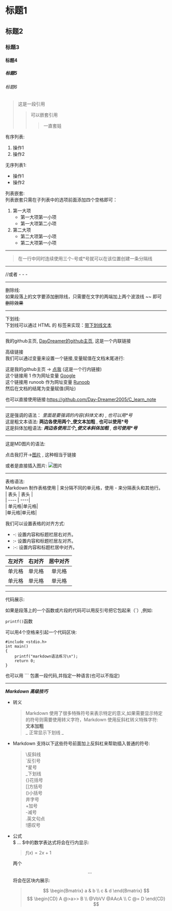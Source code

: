 # 标题1  

## 标题2  

### 标题3  

#### 标题4  

##### 标题5  

###### 标题6

> 这是一段引用  
>>可以嵌套引用  
>>>一直套娃
  
有序列表:  

1. 操作1
2. 操作2

无序列表1:

- 操作1
- 操作2  

列表嵌套:  
列表嵌套只需在子列表中的选项前面添加四个空格即可：

1. 第一大项  
    - 第一大项第一小项  
    - 第一大项第二小项
2. 第二大项  
    - 第二大项第一小项
    - 第二大项第一小项

---

>在一行中同时连续使用三个-号或*号就可以在该位置创建一条分隔线  
---
//或者 - - -  

---

删除线:  
如果段落上的文字要添加删除线，只需要在文字的两端加上两个波浪线 ~~ 即可  
~~删除效果~~  

---  

下划线:  
下划线可以通过 HTML 的  标签来实现：<u>带下划线文本</u>  

---

我的github主页, [DayDreamer的github主页](https://github.com/Day-Dreamer2005/C_learn_note "github"), 这是一个内联链接  

高级链接  
我们可以通过变量来设置一个链接,变量赋值在文档末尾进行:  

这是我的github主页 -> [点我][url] (这是一个行内链接)  
这个链接用 1 作为网址变量 [Google][1]  
这个链接用 runoob 作为网址变量 [Runoob][runoob]  
然后在文档的结尾为变量赋值(网址)  

[1]: http://www.google.com/
[runoob]: http://www.runoob.com/
[url]: https://github.com/Day-Dreamer2005/C_learn_note "github"

也可以直接使用链接:<https://github.com/Day-Dreamer2005/C_learn_note>

---

这是强调的语法： _里面是要强调的内容(斜体文本)_ , _也可以用*号_  
这是粗文本语法: __两边各使用两个_使文本加粗__ , __也可以使用*号__  
这是斜体加粗语法: ___两边各使用三个_使文本斜体加粗___ , ___也可使用*号___

---

这是MD图片的语法:  

点击我打开->[图片](https://uploadfile.bizhizu.cn/up/ab/a6/c1/aba6c13e15b47b613f2e47ce19032b72.jpg.source.jpg)  , 这种相当于链接  

或者是直接插入图片:
![图片](https://uploadfile.bizhizu.cn/up/ab/a6/c1/aba6c13e15b47b613f2e47ce19032b72.jpg.source.jpg)

---

表格语法:  
Markdown 制作表格使用 | 来分隔不同的单元格，使用 - 来分隔表头和其他行。  
| 表头 | 表头 |  
| ---- | ----|  
| 单元格|单元格|  
|单元格|单元格|  

我们可以设置表格的对齐方式:  

- -: 设置内容和标题栏居右对齐。  
- :- 设置内容和标题栏居左对齐。  
- :-: 设置内容和标题栏居中对齐。  

| 左对齐 | 右对齐 | 居中对齐 |  
| :-----| ----: | :----: |  
| 单元格 | 单元格 | 单元格 |  
| 单元格 | 单元格 | 单元格 |  

---

代码展示:  

如果是段落上的一个函数或片段的代码可以用反引号把它包起来（`）,例如:  

`printf()`函数  

可以用4个空格来引起一个代码区块:  

    #include <stdio.h>
    int main()
    {
        printf("markdown语法练习\n");
        return 0;
    }

也可以用 ``` 包裹一段代码,并指定一种语言(也可以不指定)  

---  

___Markdown 高级技巧___  

- 转义  

    >Markdown 使用了很多特殊符号来表示特定的意义,如果需要显示特定的符号则需要使用转义字符，Markdown 使用反斜杠转义特殊字符:  
    __文本加粗__  
    \_ 正常显示下划线 \_

- Markdown 支持以下这些符号前面加上反斜杠来帮助插入普通的符号:  

    >\反斜线  
    `反引号  
    *星号  
    _下划线  
    {}花括号  
    []方括号  
    ()小括号  
    井字号  
    +加号  
    -减号  
    .英文句点  
    !感叹号  

- 公式  
    $ ... $中的数学表达式将会在行内显示:  
    >$f(x) = 2x + 1$  

    两个$$ ... $$将会在区块内展示:
    >$$
    >\begin{Bmatrix}
    >   a & b \\
    >   c & d
    >\end{Bmatrix}
    >$$
    >$$
    >\begin{CD}
    >   A @>a>> B \\
    >@VbVV @AAcA \\
    >   C @= D
    >\end{CD}
    >$$  

